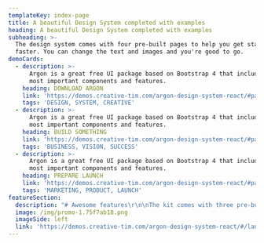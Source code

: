 ```yaml
---
templateKey: index-page
title: A beautiful Design System completed with examples
heading: A beautiful Design System completed with examples
subheading: >-
  The design system comes with four pre-built pages to help you get started
  faster. You can change the text and images and you're good to go.
demoCards:
  - description: >-
      Argon is a great free UI package based on Bootstrap 4 that includes the
      most important components and features.
    heading: DOWNLOAD ARGON
    link: 'https://demos.creative-tim.com/argon-design-system-react/#pablo'
    tags: 'DESIGN, SYSTEM, CREATIVE'
  - description: >-
      Argon is a great free UI package based on Bootstrap 4 that includes the
      most important components and features.
    heading: BUILD SOMETHING
    link: 'https://demos.creative-tim.com/argon-design-system-react/#pablo'
    tags: 'BUSINESS, VISION, SUCCESS'
  - description: >-
      Argon is a great free UI package based on Bootstrap 4 that includes the
      most important components and features.
    heading: PREPARE LAUNCH
    link: 'https://demos.creative-tim.com/argon-design-system-react/#pablo'
    tags: 'MARKETING, PRODUCT, LAUNCH'
featureSection:
  description: "# Awesome features\r\n\nThe kit comes with three pre-built pages to help you get started faster. You can change the text and images and you're good to go.\r\n\n\r\n\n* Carefully crafted components\r\n* Amazing page examples\r\n* Super friendly support team"
  image: /img/promo-1.75f7ab18.png
  imageSide: left
  link: 'https://demos.creative-tim.com/argon-design-system-react/#/landing-page'
---
```


